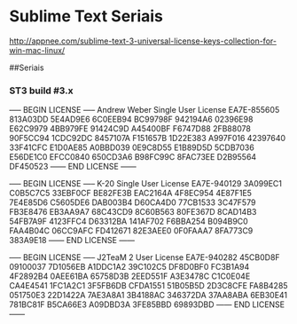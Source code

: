 # Sublime Text Seriais

http://appnee.com/sublime-text-3-universal-license-keys-collection-for-win-mac-linux/

##Seriais

### ST3 build #3.x

—– BEGIN LICENSE —–
Andrew Weber
Single User License
EA7E-855605
813A03DD 5E4AD9E6 6C0EEB94 BC99798F
942194A6 02396E98 E62C9979 4BB979FE
91424C9D A45400BF F6747D88 2FB88078
90F5CC94 1CDC92DC 8457107A F151657B
1D22E383 A997F016 42397640 33F41CFC
E1D0AE85 A0BBD039 0E9C8D55 E1B89D5D
5CDB7036 E56DE1C0 EFCC0840 650CD3A6
B98FC99C 8FAC73EE D2B95564 DF450523
—— END LICENSE ——

—– BEGIN LICENSE —–
K-20
Single User License
EA7E-940129
3A099EC1 C0B5C7C5 33EBF0CF BE82FE3B
EAC2164A 4F8EC954 4E87F1E5 7E4E85D6
C5605DE6 DAB003B4 D60CA4D0 77CB1533
3C47F579 FB3E8476 EB3AA9A7 68C43CD9
8C60B563 80FE367D 8CAD14B3 54FB7A9F
4123FFC4 D63312BA 141AF702 F6BBA254
B094B9C0 FAA4B04C 06CC9AFC FD412671
82E3AEE0 0F0FAAA7 8FA773C9 383A9E18
—— END LICENSE ——

—– BEGIN LICENSE —–
J2TeaM
2 User License
EA7E-940282
45CB0D8F 09100037 7D1056EB A1DDC1A2
39C102C5 DF8D0BF0 FC3B1A94 4F2892B4
0AEE61BA 65758D3B 2EED551F A3E3478C
C1C0E04E CA4E4541 1FC1A2C1 3F5FB6DB
CFDA1551 51B05B5D 2D3C8CFE FA8B4285
051750E3 22D1422A 7AE3A8A1 3B4188AC
346372DA 37AA8ABA 6EB30E41 781BC81F
B5CA66E3 A09DBD3A 3FE85BBD 69893DBD
—— END LICENSE ——


